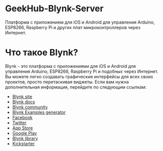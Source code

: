# GeekHub-Blynk-Server
Платформа с приложением для iOS и Android для управления Arduino, ESP8266, Raspberry Pi и других плат микроконтроллеров через Интернет.

# Что такое Blynk?
Blynk - это платформа с приложениями для iOS и Android для управления Arduino, ESP8266, Raspberry Pi и подобных через Интернет.
Вы можете легко создавать графические интерфейсы для всех своих проектов, просто перетаскивая виджеты. Если вам нужна дополнительная информация, перейдите по следующим ссылкам:
* [Blynk site](https://www.blynk.cc)
* [Blynk docs](http://docs.blynk.cc)
* [Blynk community](https://community.blynk.cc)
* [Blynk Examples generator](https://examples.blynk.cc)
* [Facebook](http://www.fb.com/blynkapp)
* [Twitter](http://twitter.com/blynk_app)
* [App Store](https://itunes.apple.com/us/app/blynk-control-arduino-raspberry/id808760481?ls=1&mt=8)
* [Google Play](https://play.google.com/store/apps/details?id=cc.blynk)
* [Blynk library](https://github.com/blynkkk/blynk-library)
* [Kickstarter](https://www.kickstarter.com/projects/167134865/blynk-build-an-app-for-your-arduino-project-in-5-m/description)
